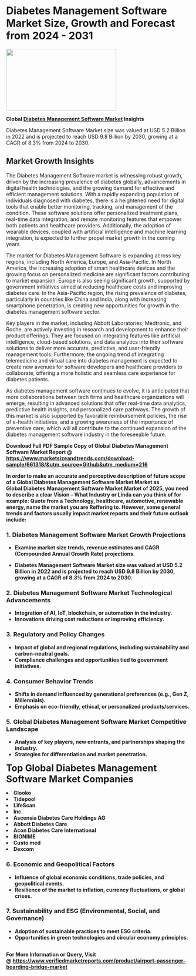 <H1>Diabetes Management Software Market Size, Growth and Forecast from 2024 - 2031</H1><img class="aligncenter size-medium wp-image-584254" src="https://thirdeyenews.in/wp-content/uploads/2024/09/Global-Market-Research-300x168.jpeg" alt="" width="300" height="168" /><p><strong>Global&nbsp;<a href="https://www.marketsizeandtrends.com/download-sample/661318/&amp;utm_source=Github&utm_medium=216">Diabetes Management Software Market</a> Insights</strong></p><p>Diabetes Management Software Market size was valued at USD 5.2 Billion in 2022 and is projected to reach USD 9.8 Billion by 2030, growing at a CAGR of 8.3% from 2024 to 2030.</p><p><h2>Market Growth Insights</h2> <p>The Diabetes Management Software market is witnessing robust growth, driven by the increasing prevalence of diabetes globally, advancements in digital health technologies, and the growing demand for effective and efficient management solutions. With a rapidly expanding population of individuals diagnosed with diabetes, there is a heightened need for digital tools that enable better monitoring, tracking, and management of the condition. These software solutions offer personalized treatment plans, real-time data integration, and remote monitoring features that empower both patients and healthcare providers. Additionally, the adoption of wearable devices, coupled with artificial intelligence and machine learning integration, is expected to further propel market growth in the coming years.</p> <p><strong></strong></p> <p>The market for Diabetes Management Software is expanding across key regions, including North America, Europe, and Asia-Pacific. In North America, the increasing adoption of smart healthcare devices and the growing focus on personalized medicine are significant factors contributing to market expansion. Europe is also seeing significant growth, supported by government initiatives aimed at reducing healthcare costs and improving diabetes care. In the Asia-Pacific region, the rising prevalence of diabetes, particularly in countries like China and India, along with increasing smartphone penetration, is creating new opportunities for growth in the diabetes management software sector.</p> <p>Key players in the market, including Abbott Laboratories, Medtronic, and Roche, are actively investing in research and development to enhance their product offerings. They are focused on integrating features like artificial intelligence, cloud-based solutions, and data analytics into their software solutions to deliver more accurate, predictive, and user-friendly management tools. Furthermore, the ongoing trend of integrating telemedicine and virtual care into diabetes management is expected to create new avenues for software developers and healthcare providers to collaborate, offering a more holistic and seamless care experience for diabetes patients.</p> <p>As diabetes management software continues to evolve, it is anticipated that more collaborations between tech firms and healthcare organizations will emerge, resulting in advanced solutions that offer real-time data analytics, predictive health insights, and personalized care pathways. The growth of this market is also supported by favorable reimbursement policies, the rise of e-health initiatives, and a growing awareness of the importance of preventive care, which will all contribute to the continued expansion of the diabetes management software industry in the foreseeable future.</p> <p><strong></p><p><span class=""><strong>Download Full PDF Sample Copy of Global Diabetes Management Software Market Report</strong> @ <a href="https://www.marketsizeandtrends.com/download-sample/661318/&amp;utm_source=Github&utm_medium=216" target="_blank">https://www.marketsizeandtrends.com/download-sample/661318/&amp;utm_source=Github&utm_medium=216</a></span></p><p>In order to make an accurate and perceptive description of future scope of a Global&nbsp;Diabetes Management Software Market Market as Global&nbsp;Diabetes Management Software Market Market of 2025, you need to describe a clear Vision &ndash; What Industry or Linda can you think of for example: Quote from a Technology, healthcare, automotive, renewable energy, name the market you are Reffering to. However, some general trends and factors usually impact market reports and their future outlook include:</p><h3>1.&nbsp;<strong>Diabetes Management Software Market Growth Projections</strong></h3><ul><li>Examine market size trends, revenue estimates and CAGR (Compounded Annual Growth Rate) projections.</li><li><p>Diabetes Management Software Market size was valued at USD 5.2 Billion in 2022 and is projected to reach USD 9.8 Billion by 2030, growing at a CAGR of 8.3% from 2024 to 2030.</p></li></ul><h3>2.&nbsp;<strong>Diabetes Management Software Market Technological Advancements</strong></h3><ul><li>Integration of AI, IoT, blockchain, or automation in the industry.</li><li>Innovations driving cost reductions or improving efficiency.</li></ul><h3>3.&nbsp;<strong>Regulatory and Policy Changes</strong></h3><ul><li>Impact of global and regional regulations, including sustainability and carbon-neutral goals.</li><li>Compliance challenges and opportunities tied to government initiatives.</li></ul><h3>4.&nbsp;<strong>Consumer Behavior Trends</strong></h3><ul><li>Shifts in demand influenced by generational preferences (e.g., Gen Z, Millennials).</li><li>Emphasis on eco-friendly, ethical, or personalized products/services.</li></ul><h3>5.&nbsp;<strong>Global Diabetes Management Software Market Competitive Landscape</strong></h3><ul><li>Analysis of key players, new entrants, and partnerships shaping the industry.</li><li>Strategies for differentiation and market penetration.</li></ul><p data-pm-slice="1 1 []"><span style="color: inherit; font-family: inherit; font-size: 25px;">Top Global Diabetes Management Software Market Companies</span></p><div class="" data-test-id=""><p><li>Glooko</li><li> Tidepool</li><li> LifeScan</li><li> Inc.</li><li> Ascensia Diabetes Care Holdings AG</li><li> Abbott Diabetes Care</li><li> Acon Diabetes Care International</li><li> BIONIME</li><li> Custo med</li><li> Dexcom</li></p></div><h3>6.&nbsp;<strong>Economic and Geopolitical Factors</strong></h3><ul><li>Influence of global economic conditions, trade policies, and geopolitical events.</li><li>Resilience of the market to inflation, currency fluctuations, or global crises.</li></ul><h3>7.&nbsp;<strong>Sustainability and ESG (Environmental, Social, and Governance)</strong></h3><ul><li>Adoption of sustainable practices to meet ESG criteria.</li><li>Opportunities in green technologies and circular economy principles.</li></ul><h2><strong style="font-size: 14px;">For More Information or Query, Visit @&nbsp;</strong><a style="background-color: #ffffff; font-size: 14px;" href="https://www.marketsizeandtrends.com/report/diabetes-management-software-market/" target="_blank">https://www.verifiedmarketreports.com/product/airport-passenger-boarding-bridge-market</a></h2>
